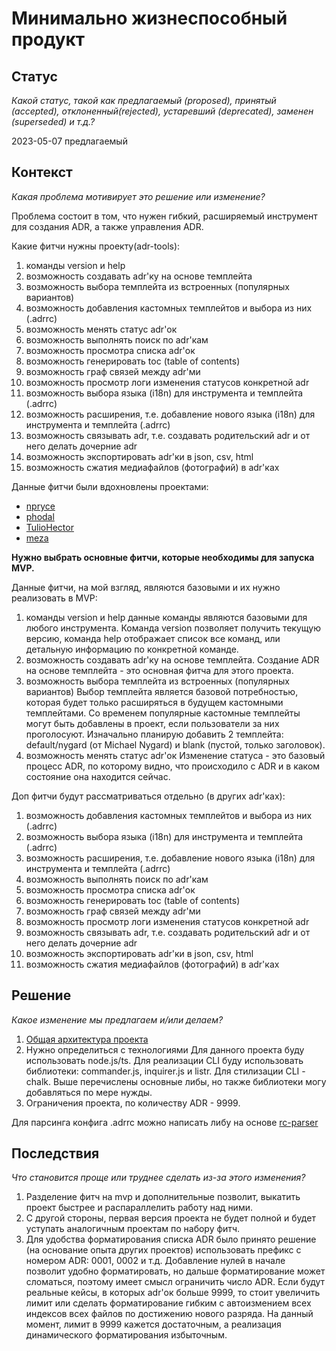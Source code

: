 # Минимально жизнеспособный продукт

## Статус

*Какой статус, такой как предлагаемый (proposed), принятый (accepted), отклоненный(rejected), устаревший (deprecated), заменен (superseded) и т.д.?*

2023-05-07 предлагаемый

## Контекст

*Какая проблема мотивирует это решение или изменение?*

Проблема состоит в том, что нужен гибкий, расширяемый инструмент для создания ADR, а также управления ADR.

Какие фитчи нужны проекту(adr-tools):

1. команды version и help
2. возможность создавать adr'ку на основе темплейта
3. возможность выбора темплейта из встроенных (популярных вариантов)
4. возможность добавления кастомных темплейтов и выбора из них (.adrrc)
5. возможность менять статус adr'ок
6. возможность выполнять поиск по adr'кам
7. возможность просмотра списка adr'ок
8. возможность генерировать toc (table of contents)
9. возможность граф связей между adr'ми
10. возможность просмотр логи изменения статусов конкретной adr
11. возможность выбора языка (i18n) для инструмента и темплейта (.adrrc)
12. возможность расширения, т.е. добавление нового языка (i18n) для инструмента и темплейта (.adrrc)
13. возможность связывать adr, т.е. создавать родительский adr и от него делать дочерние adr
14. возможность экспортировать adr'ки в json, csv, html
15. возможность сжатия медиафайлов (фотографий) в adr'ках

Данные фитчи были вдохновлены проектами:

- [npryce](https://github.com/npryce/adr-tools)
- [phodal](https://github.com/phodal/adr)
- [TulioHector](https://github.com/TulioHector/adr-tool)
- [meza](https://github.com/meza/adr-tools)

**Нужно выбрать основные фитчи, которые необходимы для запуска MVP.**

Данные фитчи, на мой взгляд, являются базовыми и их нужно реализовать в MVP:

1. команды version и help
    данные команды являются базовыми для любого инструмента. Команда version позволяет получить текущую версию, команда help отображает список все команд, или детальную информацию по конкретной команде.
2. возможность создавать adr'ку на основе темплейта.
    Создание ADR на основе темплейта - это основная фитча для этого проекта.
3. возможность выбора темплейта из встроенных (популярных вариантов)
    Выбор темплейта является базовой потребностью, которая будет только расширяться в будущем кастомными темплейтами. Со временем популярные кастомные темплейты могут быть добавлены в проект, если пользователи за них проголосуют. Изначально планирую добавить 2 темплейта: default/nygard (от Michael Nygard) и blank (пустой, только заголовок).
4. возможность менять статус adr'ок
    Изменение статуса - это базовый процесс ADR, по которому видно, что происходило с ADR и в каком состояние она находится сейчас.

Доп фитчи будут рассматриваться отдельно (в других adr'ках):

1. возможность добавления кастомных темплейтов и выбора из них (.adrrc)
2. возможность выбора языка (i18n) для инструмента и темплейта (.adrrc)
3. возможность расширения, т.е. добавление нового языка (i18n) для инструмента и темплейта (.adrrc)
4. возможность выполнять поиск по adr'кам
5. возможность просмотра списка adr'ок
6. возможность генерировать toc (table of contents)
7. возможность граф связей между adr'ми
8. возможность просмотр логи изменения статусов конкретной adr
9. возможность связывать adr, т.е. создавать родительский adr и от него делать дочерние adr
10. возможность экспортировать adr'ки в json, csv, html
11. возможность сжатия медиафайлов (фотографий) в adr'ках

## Решение

*Какое изменение мы предлагаем и/или делаем?*

1. [Общая архитектура проекта](./0002-0001-design.md)
2. Нужно определиться с технологиями
    Для данного проекта буду использовать node.js/ts.
    Для реализации CLI буду использовать библиотеки: commander.js, inquirer.js и listr. Для стилизации CLI - chalk.
    Выше перечислены основные либы, но также библиотеки могу добавляться по мере нужды.
3. Ограничения проекта, по количеству ADR - 9999.


Для парсинга конфига .adrrc можно написать либу на основе [rc-parser](https://github.com/kaelzhang/rc-parser/tree/master)

## Последствия

*Что становится проще или труднее сделать из-за этого изменения?*

1. Разделение фитч на mvp и дополнительные позволит, выкатить проект быстрее и распараллелить работу над ними.
2. С другой стороны, первая версия проекта не будет полной и будет уступать аналогичным проектам по набору фитч.
3. Для удобства форматирования списка ADR было принято решение (на основание опыта других проектов) использовать префикс с номером ADR: 0001, 0002 и т.д. Добавление нулей в начале позволит удобно форматировать, но дальше форматирование может сломаться, поэтому имеет смысл ограничить число ADR. Если будут реальные кейсы, в которых adr'ок больше 9999, то стоит увеличить лимит или сделать форматирование гибким с автоизмением всех индексов всех файлов по достижению нового разряда. На данный момент, лимит в 9999 кажется достаточным, а реализация динамического форматирования избыточным.